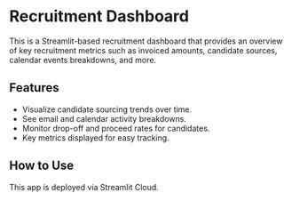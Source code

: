 # Recruitment Dashboard

This is a Streamlit-based recruitment dashboard that provides an overview of key recruitment metrics such as invoiced amounts, candidate sources, calendar events breakdowns, and more.

## Features

- Visualize candidate sourcing trends over time.
- See email and calendar activity breakdowns.
- Monitor drop-off and proceed rates for candidates.
- Key metrics displayed for easy tracking.

## How to Use

This app is deployed via Streamlit Cloud.
